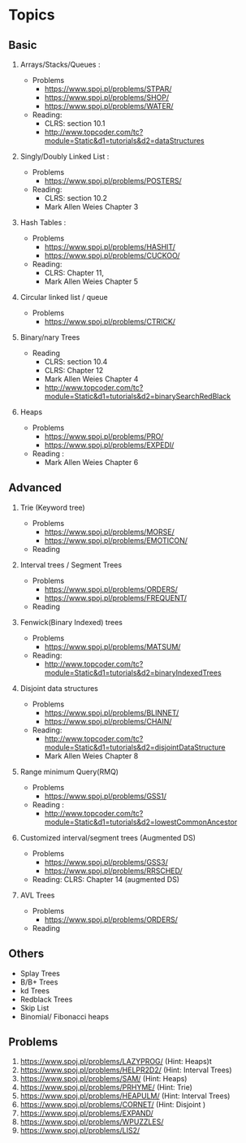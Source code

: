 Topics
===========

## Basic 


1. Arrays/Stacks/Queues : 
    - Problems 
        - https://www.spoj.pl/problems/STPAR/ 
        - https://www.spoj.pl/problems/SHOP/ 
        - https://www.spoj.pl/problems/WATER/ 
    - Reading:  
        - CLRS: section 10.1 
        - http://www.topcoder.com/tc?module=Static&d1=tutorials&d2=dataStructures 
 

2.  Singly/Doubly Linked List : 
    - Problems 
        - https://www.spoj.pl/problems/POSTERS/ 
    - Reading:
        - CLRS: section 10.2
        - Mark Allen Weies Chapter 3 


3. Hash Tables :  
    - Problems 
        - https://www.spoj.pl/problems/HASHIT/ 
        - https://www.spoj.pl/problems/CUCKOO/ 
    - Reading:
        - CLRS: Chapter 11,
        - Mark Allen Weies Chapter 5 


4. Circular linked list / queue 
    - Problems 
        - https://www.spoj.pl/problems/CTRICK/ 


5. Binary/nary  Trees 
    - Reading 
        - CLRS: section 10.4 
        - CLRS: Chapter 12 
        - Mark Allen Weies Chapter 4 
        - http://www.topcoder.com/tc?module=Static&d1=tutorials&d2=binarySearchRedBlack 


6. Heaps 
    - Problems 
        - https://www.spoj.pl/problems/PRO/ 
        - https://www.spoj.pl/problems/EXPEDI/ 
    - Reading :
        - Mark Allen Weies Chapter 6  

## Advanced


1. Trie (Keyword tree)  
    - Problems 
        - https://www.spoj.pl/problems/MORSE/ 
        - https://www.spoj.pl/problems/EMOTICON/ 
    - Reading 


2. Interval trees / Segment Trees 
    - Problems 
        - https://www.spoj.pl/problems/ORDERS/ 
        - https://www.spoj.pl/problems/FREQUENT/ 
    - Reading 


3. Fenwick(Binary Indexed) trees 
    - Problems 
        - https://www.spoj.pl/problems/MATSUM/ 
    - Reading: 
        - http://www.topcoder.com/tc?module=Static&d1=tutorials&d2=binaryIndexedTrees 


4. Disjoint data structures 
    - Problems 
        - https://www.spoj.pl/problems/BLINNET/ 
        - https://www.spoj.pl/problems/CHAIN/ 
    - Reading: 
        - http://www.topcoder.com/tc?module=Static&d1=tutorials&d2=disjointDataStructure 
        - Mark Allen Weies Chapter 8 

5. Range minimum Query(RMQ) 
    - Problems 
        - https://www.spoj.pl/problems/GSS1/ 
    - Reading :
        - http://www.topcoder.com/tc?module=Static&d1=tutorials&d2=lowestCommonAncestor 


6. Customized interval/segment trees (Augmented DS) 
    - Problems 
        - https://www.spoj.pl/problems/GSS3/ 
        - https://www.spoj.pl/problems/RRSCHED/ 
    - Reading: CLRS: Chapter 14 (augmented DS) 


7.  AVL Trees 
    - Problems 
        - https://www.spoj.pl/problems/ORDERS/ 
    - Reading 
 
## Others   
- Splay Trees 
- B/B+ Trees 
- k­d Trees 
- Red­black Trees 
- Skip List 
- Binomial/ Fibonacci heaps 
 
## Problems 

1. https://www.spoj.pl/problems/LAZYPROG/ (Hint: Heaps)t 
2. https://www.spoj.pl/problems/HELPR2D2/ (Hint: Interval Trees) 
3. https://www.spoj.pl/problems/SAM/ (Hint: Heaps) 
4. https://www.spoj.pl/problems/PRHYME/ (Hint: Trie) 
5. https://www.spoj.pl/problems/HEAPULM/ (Hint: Interval Trees) 
6. https://www.spoj.pl/problems/CORNET/ (Hint: Disjoint ) 
7. https://www.spoj.pl/problems/EXPAND/ 
8. https://www.spoj.pl/problems/WPUZZLES/ 
9. https://www.spoj.pl/problems/LIS2/